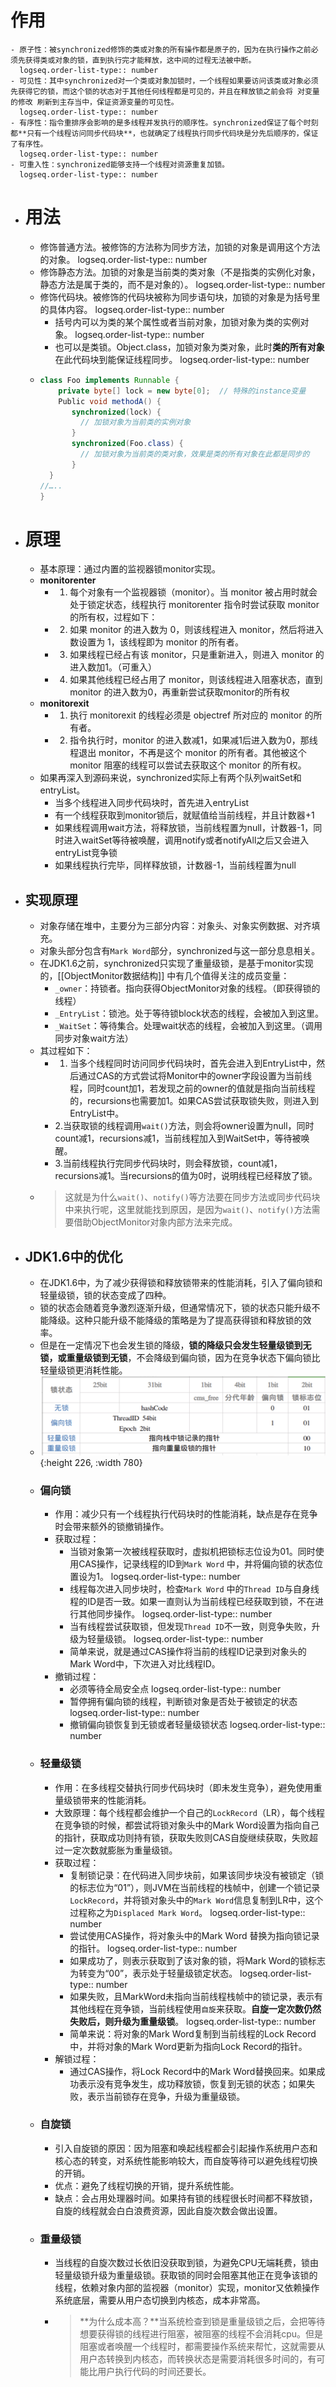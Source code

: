 # 作用
	- 原子性：被synchronized修饰的类或对象的所有操作都是原子的，因为在执行操作之前必须先获得类或对象的锁，直到执行完才能释放，这中间的过程无法被中断。
	  logseq.order-list-type:: number
	- 可见性：其中synchronized对一个类或对象加锁时，一个线程如果要访问该类或对象必须先获得它的锁，而这个锁的状态对于其他任何线程都是可见的，并且在释放锁之前会将 对变量的修改 刷新到主存当中，保证资源变量的可见性。
	  logseq.order-list-type:: number
	- 有序性：指令重排序会影响的是多线程并发执行的顺序性。synchronized保证了每个时刻都**只有一个线程访问同步代码块**，也就确定了线程执行同步代码块是分先后顺序的，保证了有序性。
	  logseq.order-list-type:: number
	- 可重入性：synchronized能够支持一个线程对资源重复加锁。
	  logseq.order-list-type:: number
- # 用法
	- 修饰普通方法。被修饰的方法称为同步方法，加锁的对象是调用这个方法的对象。
	  logseq.order-list-type:: number
	- 修饰静态方法。加锁的对象是当前类的类对象（不是指类的实例化对象，静态方法是属于类的，而不是对象的）。
	  logseq.order-list-type:: number
	- 修饰代码块。被修饰的代码块被称为同步语句块，加锁的对象是为括号里的具体内容。
	  logseq.order-list-type:: number
		- 括号内可以为类的某个属性或者当前对象，加锁对象为类的实例对象。
		  logseq.order-list-type:: number
		- 也可以是类锁。Object.class，加锁对象为类对象，此时**类的所有对象**在此代码块到能保证线程同步。
		  logseq.order-list-type:: number
	- ```java
	  class Foo implements Runnable {
	      private byte[] lock = new byte[0];  // 特殊的instance变量
	      Public void methodA() {
	         synchronized(lock) { 
	           // 加锁对象为当前类的实例对象
	         }
	         synchronized(Foo.class) {
	           // 加锁对象为当前类的类对象，效果是类的所有对象在此都是同步的
	         }
	  	}
	  //…..
	  }
	  ```
- # 原理
	- 基本原理：通过内置的监视器锁monitor实现。
	- **monitorenter**
		- 1. 每个对象有一个监视器锁（monitor）。当 monitor 被占用时就会处于锁定状态，线程执行 monitorenter 指令时尝试获取 monitor 的所有权，过程如下：
		- 2. 如果 monitor 的进入数为 0，则该线程进入 monitor，然后将进入数设置为 1，该线程即为 monitor 的所有者。
		- 3. 如果线程已经占有该 monitor，只是重新进入，则进入 monitor 的进入数加1。（可重入）
		- 4. 如果其他线程已经占用了 monitor，则该线程进入阻塞状态，直到 monitor 的进入数为0，再重新尝试获取monitor的所有权
	- **monitorexit**
		- 1. 执行 monitorexit 的线程必须是 objectref 所对应的 monitor 的所有者。
		- 2. 指令执行时，monitor 的进入数减1，如果减1后进入数为0，那线程退出 monitor，不再是这个 monitor 的所有者。其他被这个 monitor 阻塞的线程可以尝试去获取这个 monitor 的所有权。
	- 如果再深入到源码来说，synchronized实际上有两个队列waitSet和entryList。
		- 当多个线程进入同步代码块时，首先进入entryList
		- 有一个线程获取到monitor锁后，就赋值给当前线程，并且计数器+1
		- 如果线程调用wait方法，将释放锁，当前线程置为null，计数器-1，同时进入waitSet等待被唤醒，调用notify或者notifyAll之后又会进入entryList竞争锁
		- 如果线程执行完毕，同样释放锁，计数器-1，当前线程置为null
- ## 实现原理
	- 对象存储在堆中，主要分为三部分内容：对象头、对象实例数据、对齐填充。
	- 对象头部分包含有`Mark Word`部分，synchronized与这一部分息息相关。
	- 在JDK1.6之前，synchronized只实现了重量级锁，是基于monitor实现的，[[ObjectMonitor数据结构]] 中有几个值得关注的成员变量：
		- `_owner`：持锁者。指向获得ObjectMonitor对象的线程。（即获得锁的线程）
		- `_EntryList`：锁池。处于等待锁block状态的线程，会被加入到这里。
		- `_WaitSet`：等待集合。处理wait状态的线程，会被加入到这里。（调用同步对象wait方法）
	- 其过程如下：
		- 1. 当多个线程同时访问同步代码块时，首先会进入到EntryList中，然后通过CAS的方式尝试将Monitor中的owner字段设置为当前线程，同时count加1，若发现之前的owner的值就是指向当前线程的，recursions也需要加1。如果CAS尝试获取锁失败，则进入到EntryList中。
		- 2.当获取锁的线程调用`wait()`方法，则会将owner设置为null，同时count减1，recursions减1，当前线程加入到WaitSet中，等待被唤醒。
		- 3.当前线程执行完同步代码块时，则会释放锁，count减1，recursions减1。当recursions的值为0时，说明线程已经释放了锁。
	- > 这就是为什么`wait()`、`notify()`等方法要在同步方法或同步代码块中来执行呢，这里就能找到原因，是因为`wait()`、`notify()`方法需要借助ObjectMonitor对象内部方法来完成。
- ## JDK1.6中的优化
	- 在JDK1.6中，为了减少获得锁和释放锁带来的性能消耗，引入了偏向锁和轻量级锁，锁的状态变成了四种。
	- 锁的状态会随着竞争激烈逐渐升级，但通常情况下，锁的状态只能升级不能降级。这种只能升级不能降级的策略是为了提高获得锁和释放锁的效率。
	- 但是在一定情况下也会发生锁的降级，**锁的降级只会发生轻量级锁到无锁，或重量级锁到无锁**，不会降级到偏向锁，因为在竞争状态下偏向锁比轻量级锁更消耗性能。
	- ![image.png](../assets/image_1691567107355_0.png){:height 226, :width 780}
	- ### 偏向锁
		- 作用：减少只有一个线程执行代码块时的性能消耗，缺点是存在竞争时会带来额外的锁撤销操作。
		- 获取过程：
			- 当锁对象第一次被线程获取时，虚拟机把锁标志位设为01。同时使用CAS操作，记录线程的ID到`Mark Word` 中，并将偏向锁的状态位置设为1。
			  logseq.order-list-type:: number
			- 线程每次进入同步块时，检查`Mark Word` 中的`Thread ID`与自身线程的ID是否一致。如果一直则认为当前线程已经获取到锁，不在进行其他同步操作。
			  logseq.order-list-type:: number
			- 当有线程尝试获取锁，但发现`Thread ID`不一致，则竞争失败，升级为轻量级锁。
			  logseq.order-list-type:: number
			- 简单来说，就是通过CAS操作将当前的线程ID记录到对象头的Mark Word中，下次进入对比线程ID。
		- 撤销过程：
			- 必须等待全局安全点
			  logseq.order-list-type:: number
			- 暂停拥有偏向锁的线程，判断锁对象是否处于被锁定的状态
			  logseq.order-list-type:: number
			- 撤销偏向锁恢复到无锁或者轻量级锁状态
			  logseq.order-list-type:: number
	- ### 轻量级锁
		- 作用：在多线程交替执行同步代码块时（即未发生竞争），避免使用重量级锁带来的性能消耗。
		- 大致原理：每个线程都会维护一个自己的`LockRecord`（LR），每个线程在竞争锁的时候，都尝试将锁对象头中的Mark Word设置为指向自己的指针，获取成功则持有锁，获取失败则CAS自旋继续获取，失败超过一定次数就膨胀为重量级锁。
		- 获取过程：
			- 复制锁记录：在代码进入同步块前，如果该同步块没有被锁定（锁的标志位为“01”），则JVM在当前线程的栈帧中，创建一个锁记录`LockRecord`，并将锁对象头中的`Mark Word`信息复制到LR中，这个过程称之为`Displaced Mark Word`。
			  logseq.order-list-type:: number
			- 尝试使用CAS操作，将对象头中的Mark Word 替换为指向锁记录的指针。
			  logseq.order-list-type:: number
			- 如果成功了，则表示获取到了该对象的锁，将Mark Word的锁标志为转变为“00”，表示处于轻量级锁定状态。
			  logseq.order-list-type:: number
			- 如果失败，且MarkWord未指向当前线程栈帧中的锁记录，表示有其他线程在竞争锁，当前线程使用`自旋`来获取。**自旋一定次数仍然失败后，则升级为重量级锁**。
			  logseq.order-list-type:: number
			- 简单来说：将对象的Mark Word复制到当前线程的Lock Record中，并将对象的Mark Word更新为指向Lock Record的指针。
		- 解锁过程：
			- 通过CAS操作，将Lock Record中的Mark Word替换回来。如果成功表示没有竞争发生，成功释放锁，恢复到无锁的状态；如果失败，表示当前锁存在竞争，升级为重量级锁。
	- ### 自旋锁
		- 引入自旋锁的原因：因为阻塞和唤起线程都会引起操作系统用户态和核心态的转变，对系统性能影响较大，而自旋等待可以避免线程切换的开销。
		- 优点：避免了线程切换的开销，提升系统性能。
		- 缺点：会占用处理器时间。如果持有锁的线程很长时间都不释放锁，自旋的线程就会白白浪费资源，因此自旋次数会做出设置。
	- ### 重量级锁
		- 当线程的自旋次数过长依旧没获取到锁，为避免CPU无端耗费，锁由轻量级锁升级为重量级锁。获取锁的同时会阻塞其他正在竞争该锁的线程，依赖对象内部的监视器（monitor）实现，monitor又依赖操作系统底层，需要从用户态切换到内核态，成本非常高。
		- >**为什么成本高？**当系统检查到锁是重量级锁之后，会把等待想要获得锁的线程进行阻塞，被阻塞的线程不会消耗cpu。但是阻塞或者唤醒一个线程时，都需要操作系统来帮忙，这就需要从用户态转换到内核态，而转换状态是需要消耗很多时间的，有可能比用户执行代码的时间还要长。